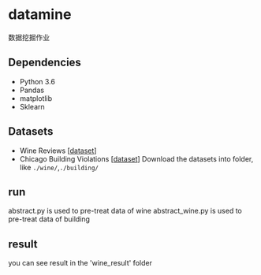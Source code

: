 # datamine
数据挖掘作业

## Dependencies
* Python 3.6
* Pandas
* matplotlib
* Sklearn

## Datasets
* Wine Reviews [[dataset](https://www.kaggle.com/zynicide/wine-reviews)]
* Chicago Building Violations [[dataset](https://www.kaggle.com/chicago/chicago-building-violations)]
Download the datasets into folder, like ``./wine/``,``./building/``

## run
abstract.py is used to pre-treat  data of wine
abstract_wine.py is used to pre-treat  data of building

## result
you can see result in the 'wine_result' folder
